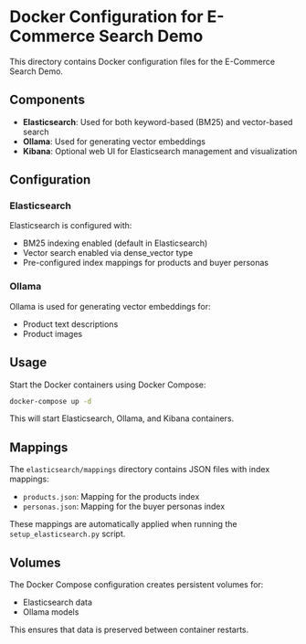 # Docker Configuration for E-Commerce Search Demo

This directory contains Docker configuration files for the E-Commerce Search Demo.

## Components

- **Elasticsearch**: Used for both keyword-based (BM25) and vector-based search
- **Ollama**: Used for generating vector embeddings
- **Kibana**: Optional web UI for Elasticsearch management and visualization

## Configuration

### Elasticsearch

Elasticsearch is configured with:
- BM25 indexing enabled (default in Elasticsearch)
- Vector search enabled via dense_vector type
- Pre-configured index mappings for products and buyer personas

### Ollama

Ollama is used for generating vector embeddings for:
- Product text descriptions
- Product images

## Usage

Start the Docker containers using Docker Compose:

```bash
docker-compose up -d
```

This will start Elasticsearch, Ollama, and Kibana containers.

## Mappings

The `elasticsearch/mappings` directory contains JSON files with index mappings:

- `products.json`: Mapping for the products index
- `personas.json`: Mapping for the buyer personas index

These mappings are automatically applied when running the `setup_elasticsearch.py` script.

## Volumes

The Docker Compose configuration creates persistent volumes for:
- Elasticsearch data
- Ollama models

This ensures that data is preserved between container restarts.
